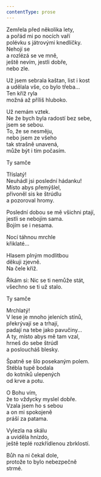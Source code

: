 ```yaml
---
contentType: prose
---
```


Zemřela před několika lety,  
a pořád mi po nocích vaří  
polévku s játrovými knedlíčky.  
Nehojí se  
a rozlézá se ve mně,  
ještě nevím, jestli dobře,  
nebo zle.

Už jsem sebrala kaštan, list i kost  
a udělala vše, co bylo třeba…  
Ten kříž ryla  
možná až příliš hluboko.

Už nemám vztek.  
Ne že bych byla radostí bez sebe,  
jsem se sebou.  
To, že se nesměju,  
nebo jsem ze všeho  
tak strašně unavená,  
může být i tím počasím.

Ty samče

Tříslatý!  
Neuhádl jsi poslední hádanku!  
Místo abys přemýšlel,  
přivoněl sis ke štrúdlu  
a pozoroval hromy.

Poslední dobou se mě všichni ptají,  
jestli se nebojím sama.  
Bojím se i nesama.

Nocí táhnou mrchle  
křiklaté…

Hlasem plným modlitbou  
děkuji zjevně.  
Na čele kříž.

Říkám si: Nic se ti nemůže stát,  
všechno se ti už stalo.

Ty samče

Mrchlatý!  
V lese je mnoho jeleních stínů,  
překrývají se a trhají,  
padají na tebe jako pavučiny…  
A ty, místo abys mě tam vzal,  
hrneš do sebe štrúdl  
a posloucháš blesky.

Špatně se šlo posekaným polem.  
Stébla tupě bodala  
do kotníků ulepených  
od krve a potu.

O Bohu vím,  
že to vždycky myslel dobře.  
Vzala jsem ho s sebou  
a on mi spokojeně  
práší za patama.

Vylezla na skálu  
a uviděla hnízdo,  
ještě teplé rozkřídlenou zbrklostí.

Bůh na ni čekal dole,  
protože to bylo nebezpečně  
strmé.

